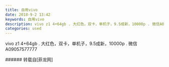 ```yaml
---
title: 自用vivo
date: 2018-9-2 13:42
keywords: 自用vivo
description: vivo z1 4+64gb . 大红色，双卡，单机子，9.5成新，10000p . 微信A09057577777
categories: used
---
```

<td class="t_f" id="postmessage_1715442">

vivo z1 4+64gb . 大红色，双卡，单机子，9.5成新，10000p . 微信A09057577777<br/>
</td>
###### 转载自[菲龙网]